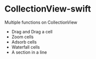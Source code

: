# CollectionView-swift
Multiple functions on CollectionView

- Drag and Drag a cell
- Zoom cells
- Adsorb cells
- Waterfall cells
- A section in a line
